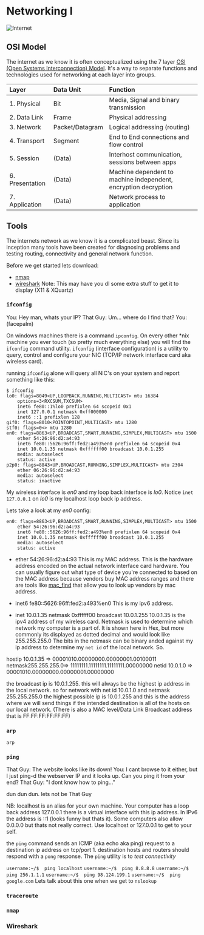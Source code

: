 # Networking I

![Internet](http://electls.blogs.wm.edu/files/2012/04/series-of-tubes.jpg)

## OSI Model
The internet as we know it is often conceptualized using the 7 layer [OSI (Open Systems Interconnection) Model](http://en.wikipedia.org/wiki/OSI_model). It's a way to separate functions and technologies used for networking at each layer into groups.

| Layer           | Data Unit       | Function                              |
|:----------------|:----------------|:--------------------------------------|
| 1. Physical     | Bit             | Media, Signal and binary transmission
| 2. Data Link    | Frame           | Physical addressing
| 3. Network      | Packet/Datagram | Logical addressing (routing)
| 4. Transport    | Segment         | End to End connections and flow control
| 5. Session      | (Data)          | Interhost communication, sessions between apps |
| 6. Presentation | (Data)          | Machine dependent to machine independent, encryption decryption |
| 7. Application  | (Data)          | Network process to application        |


## Tools
The internets network as we know it is a complicated beast. Since its inception many tools have been created for diagnosing problems and testing routing, connectivity and general network function.

Before we get started lets download:
* [nmap](http://nmap.org/download.html#macosx)
* [wireshark](http://www.wireshark.org/download.html) Note: This may have you dl some extra stuff to get it to display (X11 & XQuartz)

### `ifconfig`
You: Hey man, whats your IP?
That Guy: Um... where do I find that?
You: (facepalm)

On windows machines there is a command `ipconfig`. On every other *nix machine you ever touch (so pretty much everything else) you will find the `ifconfig` command utility. `ifconfig` (interface configuration) is a utility to query, control and configure your NIC (TCP/IP network interface card aka wireless card). 

running `ifconfig` alone will query all NIC's on your system and report something like this:

```
$ ifconfig
lo0: flags=8049<UP,LOOPBACK,RUNNING,MULTICAST> mtu 16384
	options=3<RXCSUM,TXCSUM>
	inet6 fe80::1%lo0 prefixlen 64 scopeid 0x1 
	inet 127.0.0.1 netmask 0xff000000 
	inet6 ::1 prefixlen 128 
gif0: flags=8010<POINTOPOINT,MULTICAST> mtu 1280
stf0: flags=0<> mtu 1280
en0: flags=8863<UP,BROADCAST,SMART,RUNNING,SIMPLEX,MULTICAST> mtu 1500
	ether 54:26:96:d2:a4:93 
	inet6 fe80::5626:96ff:fed2:a493%en0 prefixlen 64 scopeid 0x4 
	inet 10.0.1.35 netmask 0xffffff00 broadcast 10.0.1.255
	media: autoselect
	status: active
p2p0: flags=8843<UP,BROADCAST,RUNNING,SIMPLEX,MULTICAST> mtu 2304
	ether 06:26:96:d2:a4:93 
	media: autoselect
	status: inactive
``` 
My wireless interface is *en0* and my loop back interface is *lo0*. Notice `inet 127.0.0.1` on *lo0* is my localhost loop back ip address.

Lets take a look at my *en0* config:

```
en0: flags=8863<UP,BROADCAST,SMART,RUNNING,SIMPLEX,MULTICAST> mtu 1500
	ether 54:26:96:d2:a4:93 
	inet6 fe80::5626:96ff:fed2:a493%en0 prefixlen 64 scopeid 0x4 
	inet 10.0.1.35 netmask 0xffffff00 broadcast 10.0.1.255
	media: autoselect
	status: active
```

* ether 54:26:96:d2:a4:93
This is my MAC address. This is the hardware address encoded on the actual network interface card hardware. You can usually figure out what type of device you're connected to based on the MAC address because vendors buy MAC address ranges and there are tools like [mac_find](http://www.coffer.com/mac_find/) that allow you to look up vendors by mac address.

* inet6 fe80::5626:96ff:fed2:a493%en0
This is my ipv6 address.

* inet 10.0.1.35 netmask 0xffffff00 broadcast 10.0.1.255
10.0.1.35 is the ipv4 address of my wireless card. Netmask is used to determine which network my computer is a part of. It is shown here in Hex, but more commonly its displayed as dotted decimal and would look like 255.255.255.0
The bits in the netmask can be binary anded against my ip address to determine my `net id` of the local network. So.

hostip 10.0.1.35    => 00001010.00000000.00000001.00100011
netmask255.255.255.0=> 11111111.11111111.11111111.00000000
netid  10.0.1.0     => 00001010.00000000.00000001.00000000

the broadcast ip is 10.0.1.255. this will always be the highest ip address in the local network. so for network with net id 10.0.1.0 and netmask 255.255.255.0 the highest possible ip is 10.0.1.255 and this is the address where we will send things if the intended destination is all of the hosts on our local network. (There is also a MAC level/Data Link Broadcast address that is FF:FF:FF:FF:FF:FF)


### `arp`
`arp`  

### `ping`
That Guy: The website looks like its down!
You: I cant browse to it either, but I just ping-d the webserver IP and it looks up. Can you ping it from your end?
That Guy: "I dont know how to ping..."

dun dun dun. lets not be That Guy

NB: localhost is an alias for your own machine. Your computer has a loop back address 127.0.0.1 there is a virtual interface with this ip address. In IPv6 the address is ::1 (looks funny but thats it). Some computers also allow 0.0.0.0 but thats not really correct. Use localhost or 127.0.0.1 to get to your self.


the `ping` command sends an ICMP (aka echo aka ping) request to a destination ip address on tcp/port 1. destination hosts and routers should respond with a `pong` response. The `ping` utility is to *test connectivity*


`username:~/$  ping localhost`
`username:~/$  ping 8.8.8.8`
`username:~/$  ping 256.1.1.1`
`username:~/$  ping 98.124.199.1`
`username:~/$  ping google.com` Lets talk about this one when we get to `nslookup`


### `traceroute`

### `nmap`

### Wireshark